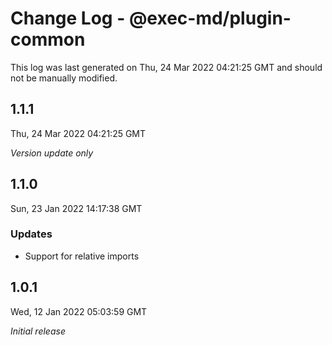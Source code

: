 # Change Log - @exec-md/plugin-common

This log was last generated on Thu, 24 Mar 2022 04:21:25 GMT and should not be manually modified.

## 1.1.1
Thu, 24 Mar 2022 04:21:25 GMT

_Version update only_

## 1.1.0
Sun, 23 Jan 2022 14:17:38 GMT

### Updates

- Support for relative imports

## 1.0.1
Wed, 12 Jan 2022 05:03:59 GMT

_Initial release_

